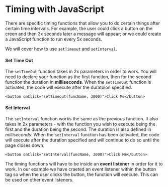 # Timing with JavaScript #

There are specific timing functions that allow you to do certain things after certain time intervals. For example, the user could click a button on the creen and then 3x seconds later a message will appear; or we could create a JavaScript function to run every 5x seconds.

We will cover how to use `setTimeout` and `setInterval`.

#### Set Time Out ####
The `setTimeOut` function takes in 2x parameters in order to work. You will need to declare your function as the first function, then for the second function the duration in **milliseconds**.  When the `setTimeOut` function is activated, the code will execute after the duratoion specified.
```
<button onClick="setTimeout(funcName, 3000)">Click Me</button>
```

#### Set Interval ####
The `setInterval` function works the same as the previous function.  It also takes in 2x parameters - with the function you wish to execute being the first and the duration being the second.  The duration is also defined in *milliseconds*.  When the `setInterval` function has been activated, the code will execute after the duration specified and will continue to do so until the page closes down.
```
<button onClick="setInterval(funcName, 3000)">Click Me</button>
```

The timing functions will have to be inside an **event listener** in order for it to work. In our example we have craeted an event listener within the button tag so when the user clicks the button, the function will execute.  This can be used on other event listeners.
